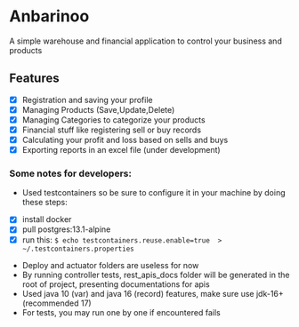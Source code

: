 # Anbarinoo

A simple warehouse and financial application to control your business and products

## Features

- [x] Registration and saving your profile
- [x] Managing Products (Save,Update,Delete)
- [x] Managing Categories to categorize your products
- [x] Financial stuff like registering sell or buy records
- [x] Calculating your profit and loss based on sells and buys
- [x] Exporting reports in an excel file (under development)

### Some notes for developers:

- Used testcontainers so be sure to configure it in your machine by doing these steps:
- [x] install docker
- [x] pull postgres:13.1-alpine
- [x] run this: ```$ echo testcontainers.reuse.enable=true  > ~/.testcontainers.properties```

- Deploy and actuator folders are useless for now
- By running controller tests, rest_apis_docs folder will be generated in the root of project, presenting documentations
  for apis
- Used java 10 (var) and java 16 (record) features, make sure use jdk-16+(recommended 17)
- For tests, you may run one by one if encountered fails